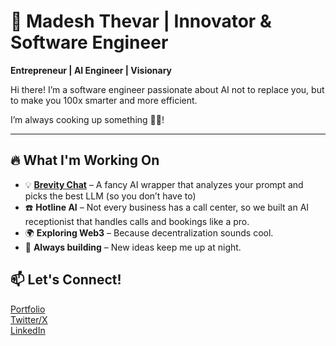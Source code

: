 # 🚀 Madesh Thevar | Innovator & Software Engineer  
**Entrepreneur | AI Engineer | Visionary**  

Hi there! I’m a software engineer passionate about AI not to replace you, but to make you 100x smarter and more efficient. 


I’m always cooking up something 🧑‍🍳!


---

## 🔥 What I'm Working On  
- 💡 [**Brevity Chat**](https://brevity.chat) – A fancy AI wrapper that analyzes your prompt and picks the best LLM (so you don’t have to)
- ☎️ **Hotline AI** – Not every business has a call center, so we built an AI receptionist that handles calls and bookings like a pro.
- 🌍 **Exploring Web3** – Because decentralization sounds cool.  
- 🎯 **Always building** – New ideas keep me up at night.


## 📫 Let's Connect!  
[Portfolio](https://madeshthevar.com)  
[Twitter/X](https://twitter.com/MadeshThevar3)  
[LinkedIn](https://linkedin.com/in/madesh3)  
